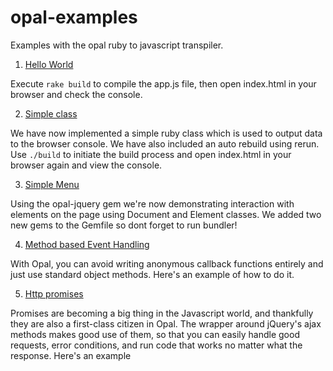 # opal-examples
Examples with the opal ruby to javascript transpiler.

1. [Hello World](/Alliants/opal-examples/tree/1-hello-world-console)

  Execute `rake build` to compile the app.js file, then open index.html in your browser and check the console.

2. [Simple class](/Alliants/opal-examples/tree/2-simple-class)

  We have now implemented a simple ruby class which is used to output data to the browser console. We have also included an auto rebuild using rerun. Use `./build` to initiate the build process and open index.html in your browser again and view the console.

3. [Simple Menu](/Alliants/opal-examples/tree/3-simple-menu)

  Using the opal-jquery gem we're now demonstrating interaction with elements on the page using Document and Element classes. We added two new gems to the Gemfile so dont forget to run bundler!

4. [Method based Event Handling](/Alliants/opal-examples/tree/4-method-based-event-handling)

  With Opal, you can avoid writing anonymous callback functions entirely and just use standard object methods. Here's an example of how to do it.

5. [Http promises](/Alliants/opal-examples/tree/5-http-promises)

  Promises are becoming a big thing in the Javascript world, and thankfully they are also a first-class citizen in Opal. The wrapper around jQuery's ajax methods makes good use of them, so that you can easily handle good requests, error conditions, and run code that works no matter what the response. Here's an example
